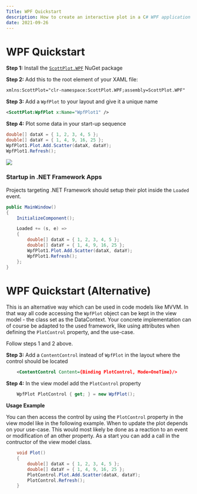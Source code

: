 ```yaml
---
Title: WPF Quickstart
description: How to create an interactive plot in a C# WPF application
date: 2021-09-26
---
```


# WPF Quickstart

**Step 1:** Install the [`ScottPlot.WPF`](https://www.nuget.org/packages/ScottPlot.WPF) NuGet package

**Step 2:** Add this to the root element of your XAML file:

```xml
xmlns:ScottPlot="clr-namespace:ScottPlot.WPF;assembly=ScottPlot.WPF"
```

**Step 3:** Add a `WpfPlot` to your layout and give it a unique name
```xml
<ScottPlot:WpfPlot x:Name="WpfPlot1" />
```

**Step 4:** Plot some data in your start-up sequence

```cs
double[] dataX = { 1, 2, 3, 4, 5 };
double[] dataY = { 1, 4, 9, 16, 25 };
WpfPlot1.Plot.Add.Scatter(dataX, dataY);
WpfPlot1.Refresh();
```

![](/images/quickstart/scottplot-quickstart-wpf.png)

### Startup in .NET Framework Apps

Projects targeting .NET Framework should setup their plot inside the `Loaded` event.

```cs
public MainWindow()
{
    InitializeComponent();

    Loaded += (s, e) =>
    {
        double[] dataX = { 1, 2, 3, 4, 5 };
        double[] dataY = { 1, 4, 9, 16, 25 };
        WpfPlot1.Plot.Add.Scatter(dataX, dataY);
        WpfPlot1.Refresh();
    };
}
```



# WPF Quickstart (Alternative)
This is an alternative way which can be used in code models like MVVM. In that way all code accessing the `WpfPlot` object can be kept in the view model - the class set as the DataContext.
Your concrete implementation can of course be adapted to the used framework, like using attributes when defining the `PlotControl` property, and the use-case.

Follow steps 1 and 2 above.

**Step 3:** Add a `ContentControl` instead of `WpfPlot` in the layout where the control should be located
```xml
    <ContentControl Content={Binding PlotControl, Mode=OneTime}/>
```

**Step 4:** In the view model add the `PlotControl` property
```cs
    WpfPlot PlotControl { get; } = new WpfPlot();
```

**Usage Example**

You can then access the control by using the `PlotControl` property in the view model like in the following example. When to update the plot depends on your use-case.
This would most likely be done as a reaction to an event or modification of an other property. As a start you can add a call in the contructor of the view model class.
```cs
    void Plot()
    {
        double[] dataX = { 1, 2, 3, 4, 5 };
        double[] dataY = { 1, 4, 9, 16, 25 };
        PlotControl.Plot.Add.Scatter(dataX, dataY);
        PlotControl.Refresh();
    }
```
